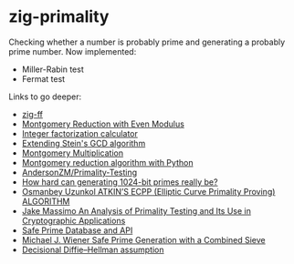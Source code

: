 # zig-primality
Checking whether a number is probably prime and generating a probably 
prime number. Now implemented:
* Miller-Rabin test
* Fermat test

Links to go deeper:
* [zig-ff](https://github.com/jedisct1/zig-ff/tree/master)
* [Montgomery Reduction with Even Modulus](http://www.people.vcu.edu/~jwang3/CMSC691/j34monex.pdf)
* [Integer factorization calculator](https://www.alpertron.com.ar/ECM.HTM)
* [Extending Stein's GCD algorithm](https://studenttheses.uu.nl/bitstream/handle/20.500.12932/33194/Thesis.pdf)
* [Montgomery Multiplication](https://web.archive.org/web/20181127065455/http://www.hackersdelight.org/MontgomeryMultiplication.pdf)
* [Montgomery reduction algorithm with Python](https://asecuritysite.com/rsa/go_mont2)
* [AndersonZM/Primality-Testing](https://github.com/AndersonZM/Primality-Testing/)
* [How hard can generating 1024-bit primes really be?](https://glitchcomet.com/articles/1024-bit-primes/)
* [Osmanbey Uzunkol ATKIN’S ECPP (Elliptic Curve Primality Proving) ALGORITHM](http://www.staff.uni-oldenburg.de/osmanbey.uzunkol/publications/master.pdf)
* [Jake Massimo An Analysis of Primality Testing and Its Use in Cryptographic Applications](https://pure.royalholloway.ac.uk/ws/portalfiles/portal/39023193/2020MassimoJPhD.pdf)
* [Safe Prime Database and API](https://2ton.com.au/safeprimes/)
* [Michael J. Wiener Safe Prime Generation with a Combined Sieve](https://eprint.iacr.org/2003/186.pdf)
* [Decisional Diffie–Hellman assumption](https://en.wikipedia.org/wiki/Decisional_Diffie–Hellman_assumption)